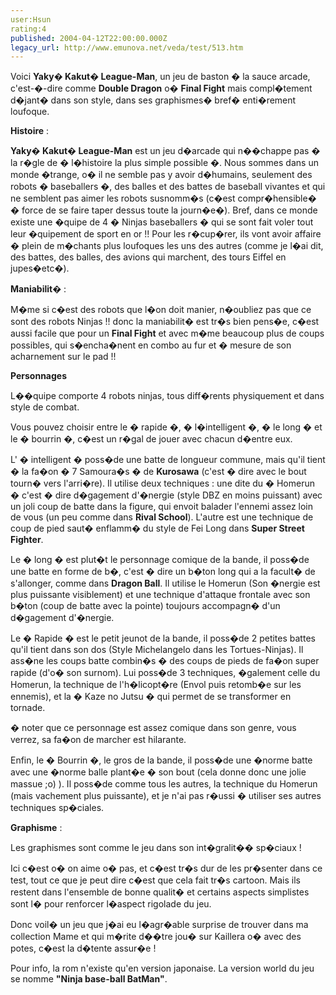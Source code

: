 ```yaml
---
user:Hsun
rating:4
published: 2004-04-12T22:00:00.000Z
legacy_url: http://www.emunova.net/veda/test/513.htm
---
```

Voici **Yaky� Kakut� League-Man**, un jeu de baston � la sauce arcade, c'est-�-dire comme **Double Dragon** o� **Final Fight** mais compl�tement d�jant� dans son style, dans ses graphismes� bref� enti�rement loufoque.  

  

**Histoire** :  

  

**Yaky� Kakut� League-Man** est un jeu d�arcade qui n��chappe pas � la r�gle de � l�histoire la plus simple possible �. Nous sommes dans un monde �trange, o� il ne semble pas y avoir d�humains, seulement des robots � baseballers �, des balles et des battes de baseball vivantes et qui ne semblent pas aimer les robots susnomm�s (c�est compr�hensible� � force de se faire taper dessus toute la journ�e�). Bref, dans ce monde existe une �quipe de 4 � Ninjas baseballers � qui se sont fait voler tout leur �quipement de sport en or !! Pour les r�cup�rer, ils vont avoir affaire � plein de m�chants plus loufoques les uns des autres (comme je l�ai dit, des battes, des balles, des avions qui marchent, des tours Eiffel en jupes�etc�).  

  

**Maniabilit�** :  

  

M�me si c�est des robots que l�on doit manier, n�oubliez pas que ce sont des robots Ninjas !! donc la maniabilit� est tr�s bien pens�e, c�est aussi facile que pour un **Final Fight** et avec m�me beaucoup plus de coups possibles, qui s�encha�nent en combo au fur et � mesure de son acharnement sur le pad !!   

  

**Personnages**  

  

L��quipe comporte 4 robots ninjas, tous diff�rents physiquement et dans style de combat.  

Vous pouvez choisir entre le � rapide �, � l�intelligent �, � le long � et le � bourrin �, c�est un r�gal de jouer avec chacun d�entre eux.  

  

L' � intelligent � poss�de une batte de longueur commune, mais qu'il tient � la fa�on � 7 Samoura�s � de **Kurosawa** (c'est � dire avec le bout tourn� vers l'arri�re). Il utilise deux techniques : une dite du � Homerun � c'est � dire d�gagement d'�nergie (style DBZ en moins puissant) avec un joli coup de batte dans la figure, qui envoit balader l'ennemi assez loin de vous (un peu comme dans **Rival School**). L'autre est une technique de coup de pied saut� enflamm� du style de Fei Long dans **Super Street Fighter**.  

  

Le � long � est plut�t le personnage comique de la bande, il poss�de une batte en forme de b�, c'est � dire un b�ton long qui a la facult� de s'allonger, comme dans **Dragon Ball**. Il utilise le Homerun (Son �nergie est plus puissante visiblement) et une technique d'attaque frontale avec son b�ton (coup de batte avec la pointe) toujours accompagn� d'un d�gagement d'�nergie.  

  

Le � Rapide � est le petit jeunot de la bande, il poss�de 2 petites battes qu'il tient dans son dos (Style Michelangelo dans les Tortues-Ninjas). Il ass�ne les coups batte combin�s � des coups de pieds de fa�on super rapide (d'o� son surnom). Lui poss�de 3 techniques, �galement celle du Homerun, la technique de l'h�licopt�re (Envol puis retomb�e sur les ennemis), et la � Kaze no Jutsu � qui permet de se transformer en tornade.  

� noter que ce personnage est assez comique dans son genre, vous verrez, sa fa�on de marcher est hilarante.  

  

Enfin, le � Bourrin �, le gros de la bande, il poss�de une �norme batte avec une �norme balle plant�e � son bout (cela donne donc une jolie massue ;o) ). Il poss�de comme tous les autres, la technique du Homerun (mais vachement plus puissante), et je n'ai pas r�ussi � utiliser ses autres techniques sp�ciales.  

  

**Graphisme** :  

  

Les graphismes sont comme le jeu dans son int�gralit�� sp�ciaux !  

Ici c�est o� on aime o� pas, et c�est tr�s dur de les pr�senter dans ce test, tout ce que je peut dire c�est que cela fait tr�s cartoon. Mais ils restent dans l'ensemble de bonne qualit� et certains aspects simplistes sont l� pour renforcer l�aspect rigolade du jeu.  

  

Donc voil� un jeu que j�ai eu l�agr�able surprise de trouver dans ma collection Mame et qui m�rite d��tre jou� sur Kaillera o� avec des potes, c�est la d�tente assur�e !  

Pour info, la rom n'existe qu'en version japonaise. La version world du jeu se nomme **"Ninja base-ball BatMan"**.